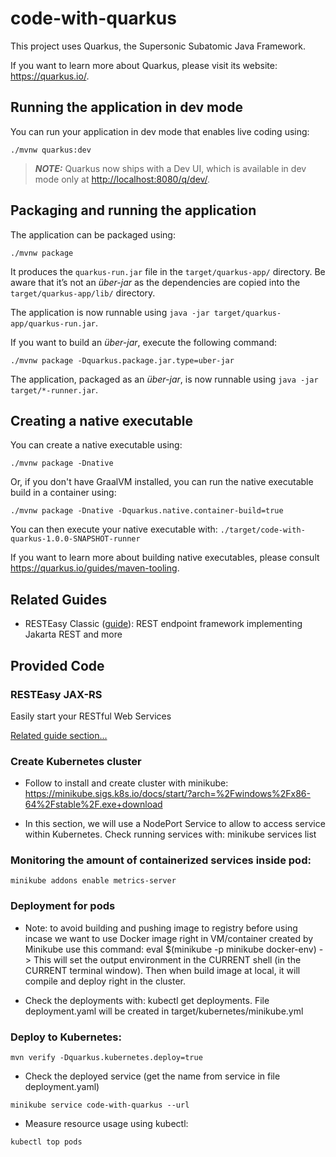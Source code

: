 # code-with-quarkus

This project uses Quarkus, the Supersonic Subatomic Java Framework.

If you want to learn more about Quarkus, please visit its website: <https://quarkus.io/>.

## Running the application in dev mode

You can run your application in dev mode that enables live coding using:

```shell script
./mvnw quarkus:dev
```

> **_NOTE:_**  Quarkus now ships with a Dev UI, which is available in dev mode only at <http://localhost:8080/q/dev/>.

## Packaging and running the application

The application can be packaged using:

```shell script
./mvnw package
```

It produces the `quarkus-run.jar` file in the `target/quarkus-app/` directory.
Be aware that it’s not an _über-jar_ as the dependencies are copied into the `target/quarkus-app/lib/` directory.

The application is now runnable using `java -jar target/quarkus-app/quarkus-run.jar`.

If you want to build an _über-jar_, execute the following command:

```shell script
./mvnw package -Dquarkus.package.jar.type=uber-jar
```

The application, packaged as an _über-jar_, is now runnable using `java -jar target/*-runner.jar`.

## Creating a native executable

You can create a native executable using:

```shell script
./mvnw package -Dnative
```

Or, if you don't have GraalVM installed, you can run the native executable build in a container using:

```shell script
./mvnw package -Dnative -Dquarkus.native.container-build=true
```

You can then execute your native executable with: `./target/code-with-quarkus-1.0.0-SNAPSHOT-runner`

If you want to learn more about building native executables, please consult <https://quarkus.io/guides/maven-tooling>.

## Related Guides

- RESTEasy Classic ([guide](https://quarkus.io/guides/resteasy)): REST endpoint framework implementing Jakarta REST and more

## Provided Code

### RESTEasy JAX-RS

Easily start your RESTful Web Services

[Related guide section...](https://quarkus.io/guides/getting-started#the-jax-rs-resources)

### Create Kubernetes cluster
- Follow to install and create cluster with minikube: https://minikube.sigs.k8s.io/docs/start/?arch=%2Fwindows%2Fx86-64%2Fstable%2F.exe+download

- In this section, we will use a NodePort Service to allow to access service within Kubernetes. Check running services with: minikube services list

### Monitoring the amount of containerized services inside pod: 
```shell script
minikube addons enable metrics-server
```

### Deployment for pods
- Note: to avoid building and pushing image to registry before using incase we want to use Docker image right in VM/container created by Minikube use this command: eval $(minikube -p minikube docker-env)
-> This will set the output environment in the CURRENT shell (in the CURRENT terminal window). Then when build image at local, it will compile and deploy right in the cluster.

- Check the deployments with: kubectl get deployments. File deployment.yaml will be created in target/kubernetes/minikube.yml

### Deploy to Kubernetes: 
```shell script
mvn verify -Dquarkus.kubernetes.deploy=true
```

- Check the deployed service (get the name from service in file deployment.yaml)
```shell script
minikube service code-with-quarkus --url  
```

- Measure resource usage using kubectl:
```shell script
kubectl top pods
```

